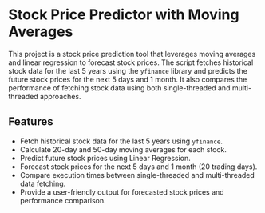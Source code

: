 # Stock Price Predictor with Moving Averages

This project is a stock price prediction tool that leverages moving averages and linear regression to forecast stock prices. The script fetches historical stock data for the last 5 years using the `yfinance` library and predicts the future stock prices for the next 5 days and 1 month. It also compares the performance of fetching stock data using both single-threaded and multi-threaded approaches.

## Features

- Fetch historical stock data for the last 5 years using `yfinance`.
- Calculate 20-day and 50-day moving averages for each stock.
- Predict future stock prices using Linear Regression.
- Forecast stock prices for the next 5 days and 1 month (20 trading days).
- Compare execution times between single-threaded and multi-threaded data fetching.
- Provide a user-friendly output for forecasted stock prices and performance comparison.

